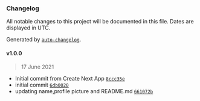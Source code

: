 ### Changelog

All notable changes to this project will be documented in this file. Dates are displayed in UTC.

Generated by [`auto-changelog`](https://github.com/CookPete/auto-changelog).

#### v1.0.0

> 17 June 2021

- Initial commit from Create Next App [`8ccc35e`](https://github.com/alavanta/nextjs-blog/commit/8ccc35e969eaf418df3047e434a6f34b6898f79b)
- initial commit [`6db0020`](https://github.com/alavanta/nextjs-blog/commit/6db0020fc108d5dd2661c51b539eda3e8073855c)
- updating name,profile picture and README.md [`661072b`](https://github.com/alavanta/nextjs-blog/commit/661072b309c6e2e21c044939e12b97c0f48d7ae8)
